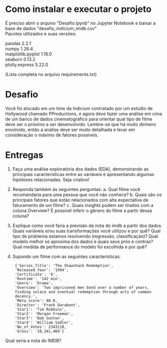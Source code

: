 # Como instalar e executar o projeto
É preciso abrir o arquivo "Desafio.ipynb" no Jupyter Notebook e baixar a base de dados "desafio_indicium_imdb.csv"<br/> 
Pacotes utilizados e suas versões:

pandas 2.2.1<br/> 
numpy 1.26.4<br/> 
matplotlib.pyplot 1.16.0<br/> 
seaborn 0.13.2<br/> 
plotly.express 5.22.0

(Lista completa no arquivo requirements.txt)

# Desafio
Você foi alocado em um time da Indicium contratado por um estúdio de
Hollywood chamado PProductions, e agora deve fazer uma análise em cima de um
banco de dados cinematográfico para orientar qual tipo de filme deve ser o próximo
a ser desenvolvido. Lembre-se que há muito dinheiro envolvido, então a análise deve
ser muito detalhada e levar em consideração o máximo de fatores possíveis.

# Entregas
1. Faça uma análise exploratória dos dados (EDA), demonstrando as principais
características entre as variáveis e apresentando algumas hipóteses
relacionadas. Seja criativo!
2. Responda também às seguintes perguntas:
a. Qual filme você recomendaria para uma pessoa que você não
conhece?
b. Quais são os principais fatores que estão relacionados com alta
expectativa de faturamento de um filme?
c. Quais insights podem ser tirados com a coluna Overview? É possível
inferir o gênero do filme a partir dessa coluna?
3. Explique como você faria a previsão da nota do imdb a partir dos dados.
Quais variáveis e/ou suas transformações você utilizou e por quê? Qual tipo
de problema estamos resolvendo (regressão, classificação)? Qual modelo
melhor se aproxima dos dados e quais seus prós e contras? Qual medida de
performance do modelo foi escolhida e por quê?
4. Supondo um filme com as seguintes características:

        {'Series_Title': 'The Shawshank Redemption',
        'Released_Year': '1994',
        'Certificate': 'A',
        'Runtime': '142 min',
        'Genre': 'Drama',
        'Overview': 'Two imprisoned men bond over a number of years,
        finding solace and eventual redemption through acts of common
        decency.',
        'Meta_score': 80.0,
        'Director': 'Frank Darabont',
        'Star1': 'Tim Robbins',
        'Star2': 'Morgan Freeman',
        'Star3': 'Bob Gunton',
        'Star4': 'William Sadler',
        'No_of_Votes': 2343110,
        'Gross': '28,341,469'}
   
Qual seria a nota do IMDB?
